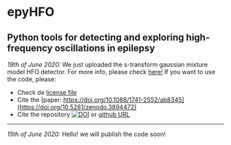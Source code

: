 # epyHFO
Python tools for detecting and exploring high-frequency oscillations in epilepsy
---------------------------------------------------------------------------
_19th of June 2020:_
We just uploaded the s-transform gaussian mixture model HFO detector. For more info, please check [here!](https://iopscience.iop.org/article/10.1088/1741-2552/ab8345)
If you want to use the code, please:
 * Check de [license file](https://github.com/cmiglio/epyHFO/blob/master/LICENSE)
 * Cite the [paper: https://doi.org/10.1088/1741-2552/ab8345](https://doi.org/10.5281/zenodo.3894472)
 * Cite the repository [![DOI](https://zenodo.org/badge/DOI/10.5281/zenodo.3901159.svg)](https://doi.org/10.5281/zenodo.3901159) or [github URL](https://github.com/cmiglio/epyHFO)


------------------------------------------------------------------------

*15th of June 2020:*
Hello! we will publish the code soon!

